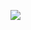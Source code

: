 ![](https://github-readme-stats.vercel.app/api/top-langs?username=kobakaku&show_icons=true&locale=en&layout=compact)
